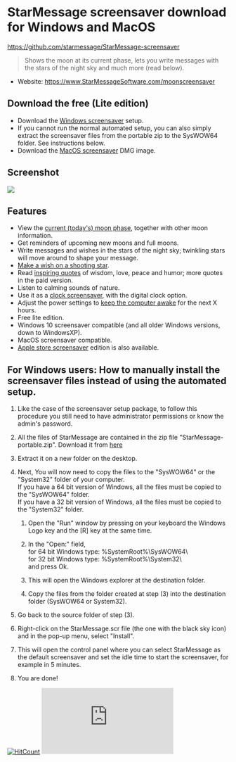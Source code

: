 # StarMessage screensaver download for Windows and MacOS
https://github.com/starmessage/StarMessage-screensaver

> Shows the moon at its current phase, lets you write messages with the stars of the night sky and much more (read below).

- Website: https://www.StarMessageSoftware.com/moonscreensaver

## Download the free (Lite edition)
- Download the [Windows screensaver](https://github.com/starmessage/StarMessage-screensaver/raw/master/Windows%20screensaver%20download/starmessage-setup.exe) setup.
- If you cannot run the normal automated setup, you can also simply extract the screensaver files from the portable zip to the SysWOW64 folder. See instructions below.
- Download the [MacOS screensaver](https://github.com/starmessage/StarMessage-screensaver/raw/master/Apple%20MacOS%20screensaver%20download/starmessage%20screensaver.dmg) DMG image.

## Screenshot
[![](https://www.starmessagesoftware.com/mystyle/images/screensaver-mac-screenshot-1-small.png)](https://www.starmessagesoftware.com/moonscreensaver)

## Features
- View the [current (today's) moon phase](https://www.starmessagesoftware.com/moonscreensaver/moon-phase-tonight.html), together with other moon information.
- Get reminders of upcoming new moons and full moons.
- Write messages and wishes in the stars of the night sky; twinkling stars will move around to shape your message.
- [Make a wish on a shooting star](https://www.starmessagesoftware.com/moonscreensaver/how-to-make-a-wish-come-true.html).
- Read [inspiring quotes](https://www.starmessagesoftware.com/moonscreensaver/best-quotes.html) of wisdom, love, peace and humor; more quotes in the paid version.
- Listen to calming sounds of nature.
- Use it as a [clock screensaver](https://www.starmessagesoftware.com/moonscreensaver/digital-clock-screensaver-v.5.7.4), with the digital clock option.
- Adjust the power settings to [keep the computer awake](https://www.starmessagesoftware.com/moonscreensaver/how-to-prevent-computer-from-sleep.html) for the next X hours.
- Free lite edition.
- Windows 10 screensaver compatible (and all older Windows versions, down to WindowsXP).
- MacOS screensaver compatible.
- [Apple store screensaver](https://www.starmessagesoftware.com/moonscreensaver/macos-screen-saver-on-mac-apple-store.html) edition is also available.

## For Windows users: How to manually install the screensaver files instead of using the automated setup.
1. Like the case of the screensaver setup package, to follow this procedure you still need to have administrator permissions or know the admin's password.
2. All the files of StarMessage are contained in the zip file "StarMessage-portable.zip". Download it from [here](https://github.com/starmessage/StarMessage-screensaver/raw/master/Windows%20screensaver%20download/starmessage-portable.zip)
3. Extract it on a new folder on the desktop.

4. Next, You will now need to copy the files to the "SysWOW64" or the "System32" folder of your computer.  
   If you have a 64 bit version of Windows, all the files must be copied to the "SysWOW64" folder.  
   If you have a 32 bit version of Windows, all the files must be copied to the "System32" folder.  

    1. Open the "Run" window by pressing on your keyboard the Windows Logo key and the [R] key at the same time.

    2. In the "Open:" field,  
        for 64 bit Windows type: %SystemRoot%\SysWOW64\  
        for 32 bit Windows type: %SystemRoot%\System32\  
    and press Ok.
 
    3. This will open the Windows explorer at the destination folder.

    4. Copy the files from the folder created at step (3) into the destination folder (SysWOW64 or System32).

5. Go back to the source folder of step (3). 

6. Right-click on the StarMessage.scr file (the one with the black sky icon) and in the pop-up menu, select "Install".

7. This will open the control panel where you can select StarMessage as the default screensaver and set the idle time to start the screensaver, for example in 5 minutes.

8. You are done!


[![HitCount](http://hits.dwyl.io/starmessage/badges.svg)](https://www.starmessagesoftware.com/)
[![Analytics](https://ga-beacon.appspot.com/UA-385839-11/github.com/starmessage/StarMessage-screensaver/README.md)](https://GitHub.com/starmessage/StarMessage-screensaver)
